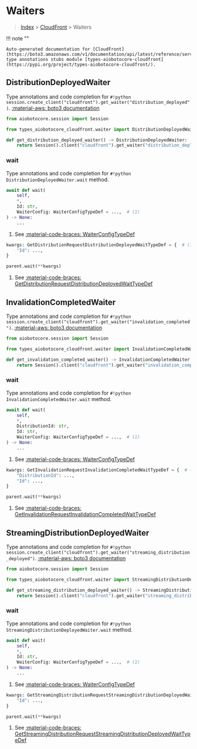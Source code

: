 # Waiters

> [Index](../README.md) > [CloudFront](./README.md) > Waiters

!!! note ""

    Auto-generated documentation for [CloudFront](https://boto3.amazonaws.com/v1/documentation/api/latest/reference/services/cloudfront.html#CloudFront)
    type annotations stubs module [types-aiobotocore-cloudfront](https://pypi.org/project/types-aiobotocore-cloudfront/).

## DistributionDeployedWaiter

Type annotations and code completion for `#!python session.create_client("cloudfront").get_waiter("distribution_deployed")`.
[:material-aws: boto3 documentation](https://boto3.amazonaws.com/v1/documentation/api/latest/reference/services/cloudfront.html#CloudFront.Waiter.DistributionDeployed)

```python title="Usage example"
from aiobotocore.session import Session

from types_aiobotocore_cloudfront.waiter import DistributionDeployedWaiter

def get_distribution_deployed_waiter() -> DistributionDeployedWaiter:
    return Session().client("cloudfront").get_waiter("distribution_deployed")
```


### wait

Type annotations and code completion for `#!python DistributionDeployedWaiter.wait` method.

```python title="Method definition"
await def wait(
    self,
    *,
    Id: str,
    WaiterConfig: WaiterConfigTypeDef = ...,  # (1)
) -> None:
    ...
```

1. See [:material-code-braces: WaiterConfigTypeDef](./type_defs.md#waiterconfigtypedef) 


```python title="Usage example with kwargs"
kwargs: GetDistributionRequestDistributionDeployedWaitTypeDef = {  # (1)
    "Id": ...,
}

parent.wait(**kwargs)
```

1. See [:material-code-braces: GetDistributionRequestDistributionDeployedWaitTypeDef](./type_defs.md#getdistributionrequestdistributiondeployedwaittypedef) 
## InvalidationCompletedWaiter

Type annotations and code completion for `#!python session.create_client("cloudfront").get_waiter("invalidation_completed")`.
[:material-aws: boto3 documentation](https://boto3.amazonaws.com/v1/documentation/api/latest/reference/services/cloudfront.html#CloudFront.Waiter.InvalidationCompleted)

```python title="Usage example"
from aiobotocore.session import Session

from types_aiobotocore_cloudfront.waiter import InvalidationCompletedWaiter

def get_invalidation_completed_waiter() -> InvalidationCompletedWaiter:
    return Session().client("cloudfront").get_waiter("invalidation_completed")
```


### wait

Type annotations and code completion for `#!python InvalidationCompletedWaiter.wait` method.

```python title="Method definition"
await def wait(
    self,
    *,
    DistributionId: str,
    Id: str,
    WaiterConfig: WaiterConfigTypeDef = ...,  # (1)
) -> None:
    ...
```

1. See [:material-code-braces: WaiterConfigTypeDef](./type_defs.md#waiterconfigtypedef) 


```python title="Usage example with kwargs"
kwargs: GetInvalidationRequestInvalidationCompletedWaitTypeDef = {  # (1)
    "DistributionId": ...,
    "Id": ...,
}

parent.wait(**kwargs)
```

1. See [:material-code-braces: GetInvalidationRequestInvalidationCompletedWaitTypeDef](./type_defs.md#getinvalidationrequestinvalidationcompletedwaittypedef) 
## StreamingDistributionDeployedWaiter

Type annotations and code completion for `#!python session.create_client("cloudfront").get_waiter("streaming_distribution_deployed")`.
[:material-aws: boto3 documentation](https://boto3.amazonaws.com/v1/documentation/api/latest/reference/services/cloudfront.html#CloudFront.Waiter.StreamingDistributionDeployed)

```python title="Usage example"
from aiobotocore.session import Session

from types_aiobotocore_cloudfront.waiter import StreamingDistributionDeployedWaiter

def get_streaming_distribution_deployed_waiter() -> StreamingDistributionDeployedWaiter:
    return Session().client("cloudfront").get_waiter("streaming_distribution_deployed")
```


### wait

Type annotations and code completion for `#!python StreamingDistributionDeployedWaiter.wait` method.

```python title="Method definition"
await def wait(
    self,
    *,
    Id: str,
    WaiterConfig: WaiterConfigTypeDef = ...,  # (1)
) -> None:
    ...
```

1. See [:material-code-braces: WaiterConfigTypeDef](./type_defs.md#waiterconfigtypedef) 


```python title="Usage example with kwargs"
kwargs: GetStreamingDistributionRequestStreamingDistributionDeployedWaitTypeDef = {  # (1)
    "Id": ...,
}

parent.wait(**kwargs)
```

1. See [:material-code-braces: GetStreamingDistributionRequestStreamingDistributionDeployedWaitTypeDef](./type_defs.md#getstreamingdistributionrequeststreamingdistributiondeployedwaittypedef) 
